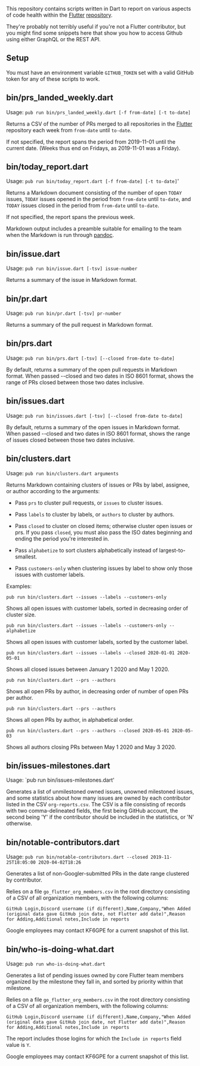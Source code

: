 This repository contains scripts written in Dart to report on various
aspects of code health within the 
[Flutter](https://flutter.dev) [repository](https://github.com/flutter).

They're probably not terribly useful if you're not a Flutter 
contributor, but you might find some snippets here that
show you how to access Github using either GraphQL or the
REST API.

## Setup
You must have an environment variable `GITHUB_TOKEN` set with a valid GitHub token 
for any of these scripts to work.

## bin/prs_landed_weekly.dart

Usage: `pub run bin/prs_landed_weekly.dart [-f from-date] [-t to-date]`

Returns a CSV of the number of PRs merged to all repositories in
the [Flutter](https://github.com/flutter) repository each week
from `from-date` until `to-date`.

If not specified, the report spans the period from 2019-11-01 until
the current date. (Weeks thus end on Fridays, as 2019-11-01 was a 
Friday).

## bin/today_report.dart

Usage: `pub run bin/today_report.dart [-f from-date] [-t to-date]`'

Returns a Markdown document consisting of the number of open 
`TODAY` issues, `TODAY` issues opened in the period from
`from-date` until `to-date`, and `TODAY` issues closed in the
period from `from-date` until `to-date`.

If not specified, the report spans the previous week.

Markdown output includes a preamble suitable for emailing
to the team when the Markdown is run through
[pandoc](https://pandoc.org/).


## bin/issue.dart
Usage: `pub run bin/issue.dart [-tsv] issue-number`

Returns a summary of the issue in Markdown format.

## bin/pr.dart
Usage: `pub run bin/pr.dart [-tsv] pr-number`

Returns a summary of the pull request in Markdown format.

## bin/prs.dart
Usage: `pub run bin/prs.dart [-tsv] [--closed from-date to-date]`

By default, returns a summary of the open pull requests in Markdown format.
When passed --closed and two dates in ISO 8601 format, shows the range
of PRs closed between those two dates inclusive.

## bin/issues.dart
Usage: `pub run bin/issues.dart [-tsv] [--closed from-date to-date]`

By default, returns a summary of the open issues in Markdown format.
When passed --closed and two dates in ISO 8601 format, shows the range
of issues closed between those two dates inclusive.

## bin/clusters.dart
Usage: `pub run bin/clusters.dart arguments`

Returns Markdown containing clusters of issues or PRs by label, assignee, or author according to
the arguments:

  *  Pass `prs` to cluster pull requests, or `issues` to cluster issues.

  *  Pass `labels` to cluster by labels, or `authors` to cluster by authors.

  *  Pass `closed` to cluster on closed items; otherwise cluster open issues or prs. 
     If you pass `closed`, you must also pass the ISO dates beginning and ending the period you're interested in.

  *  Pass `alphabetize` to sort clusters alphabetically instead of largest-to-smallest.

  *  Pass `customers-only` when clustering issues by label to show only those issues with customer labels.

Examples:
```
pub run bin/clusters.dart --issues --labels --customers-only 
```
Shows all open issues with customer labels, sorted in decreasing order of cluster size.

```
pub run bin/clusters.dart --issues --labels --customers-only --alphabetize
```
Shows all open issues with customer labels, sorted by the customer label.

```
pub run bin/clusters.dart --issues --labels --closed 2020-01-01 2020-05-01
```
Shows all closed issues between January 1 2020 and May 1 2020.

```
pub run bin/clusters.dart --prs --authors 
```
Shows all open PRs by author, in decreasing order of number of open PRs per author.

```
pub run bin/clusters.dart --prs --authors 
```
Shows all open PRs by author, in alphabetical order.


```
pub run bin/clusters.dart --prs --authors --closed 2020-05-01 2020-05-03
```
Shows all authors closing PRs between May 1 2020 and May 3 2020.

## bin/issues-milestones.dart

Usage: `pub run bin/issues-milestones.dart'

Generates a list of unmilestoned owned issues, unowned milestoned issues, and 
some statistics about how many issues are owned by each contributor listed in the 
CSV `org-reports.csv`. The CSV is a file consisting of records with two 
comma-delineated fields, the first being GitHub account, the second
being 'Y' if the contributor should be included in the statistics, or
'N' otherwise.

## bin/notable-contributors.dart

Usage: `pub run bin/notable-contributors.dart --closed 2019-11-25T18:05:00 2020-04-02T18:26`

Generates a list of non-Googler-submitted PRs in the date range clustered by contributor.

Relies on a file `go_flutter_org_members.csv` in the root directory consisting of a 
CSV of all organization members, with the following columns:
```
GitHub Login,Discord username (if different),Name,Company,"When Added (original data gave GitHub join date, not Flutter add date)",Reason for Adding,Additional notes,Include in reports
```
Google employees may contact KF6GPE for a current snapshot of this list.

## bin/who-is-doing-what.dart

Usage: `pub run who-is-doing-what.dart`

Generates a list of pending issues owned by core Flutter team members organized by the milestone
they fall in, and sorted by priority within that milestone. 

Relies on a file `go_flutter_org_members.csv` in the root directory consisting of a 
CSV of all organization members, with the following columns:
```
GitHub Login,Discord username (if different),Name,Company,"When Added (original data gave GitHub join date, not Flutter add date)",Reason for Adding,Additional notes,Include in reports
```

The report includes those logins for which the `Include in reports` field value is `Y`.

Google employees may contact KF6GPE for a current snapshot of this list.
